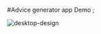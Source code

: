 #Advice generator app Demo ;

![desktop-design](https://github.com/AlaskanCrab/Advice-generator-app/assets/104378401/7295e436-61e8-4f7b-9b23-e02e5550d9f1)
